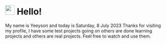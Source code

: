 <h1>
    <img src="https://emojis.slackmojis.com/emojis/images/1643510097/45343/hi.gif?1643510097" width="30"/> 
    Hello!
 </h1>
 <p>
    My name is Yeeyson and today is Saturday, 8 July 2023
    Thanks for visiting my profile, I have some test projects going on others are done learning projects and others are real projects.
    Feel free to watch and use them.
 </p>